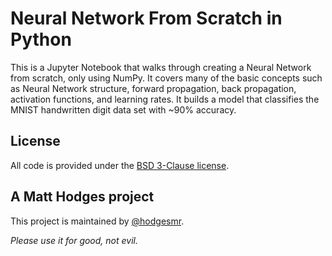 # Neural Network From Scratch in Python

This is a Jupyter Notebook that walks through creating a Neural Network from scratch, only using NumPy. It covers many of the basic concepts such as Neural Network structure, forward propagation, back propagation, activation functions, and learning rates. It builds a model that classifies the MNIST handwritten digit data set with ~90% accuracy.

## License

All code is provided under the [BSD 3-Clause license](https://github.com/hodgesmr/neural_network_from_scratch/blob/main/LICENSE).

## A Matt Hodges project

This project is maintained by [@hodgesmr](http://twitter.com/hodgesmr).

_Please use it for good, not evil._
